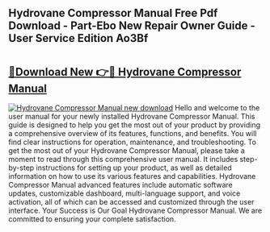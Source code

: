 ## Hydrovane Compressor Manual Free Pdf Download - Part-Ebo New Repair Owner Guide - User Service Edition Ao3Bf

# <h2><a href="http://bc19491.oget.top/?id=Hydrovane+Compressor+Manual">🔗Download New 👉🔴 Hydrovane Compressor Manual</a></h2>

[![Hydrovane Compressor Manual new download](https://i.imgur.com/5g1atiW.png)](http://bc19491.oget.top/?id=Hydrovane+Compressor+Manual)
Hello and welcome to the user manual for your newly installed Hydrovane Compressor Manual. This guide is designed to help you get the most out of your product by providing a comprehensive overview of its features, functions, and benefits. You will find clear instructions for operation, maintenance, and troubleshooting. To get the most out of your Hydrovane Compressor Manual, please take a moment to read through this comprehensive user manual. It includes step-by-step instructions for setting up your product, as well as detailed information on how to use its various features and capabilities. Hydrovane Compressor Manual advanced features include automatic software updates, customizable dashboard, multi-language support, and voice activation, all of which can be accessed and customized through the user interface. Your Success is Our Goal Hydrovane Compressor Manual. We are committed to ensuring your complete satisfaction.
